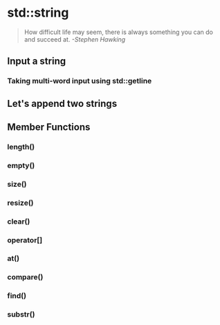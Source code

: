 # std::string

> How difficult life may seem, there is always something you can do and succeed at.
> _-Stephen Hawking_

## Input a string

### Taking multi-word input using std::getline

## Let's append two strings

## Member Functions

### length()

### empty()

### size()

### resize()

### clear()

### operator[]

### at()

### compare()

### find()

### substr()

